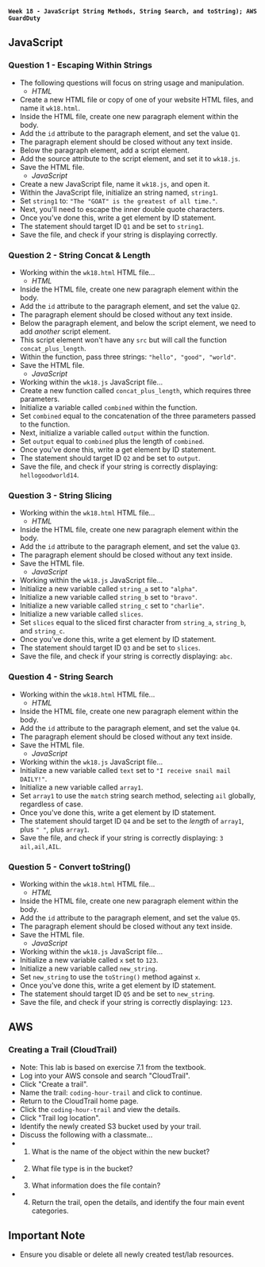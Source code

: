**`Week 18 - JavaScript String Methods, String Search, and toString); AWS GuardDuty`**

## JavaScript

### Question 1 - Escaping Within Strings
- The following questions will focus on string usage and manipulation.
  - *HTML*
- Create a new HTML file or copy of one of your website HTML files, and name it `wk18.html`.
- Inside the HTML file, create one new paragraph element within the body.
- Add the `id` attribute to the paragraph element, and set the value `Q1`.
- The paragraph element should be closed without any text inside.
- Below the paragraph element, add a script element.
- Add the source attribute to the script element, and set it to `wk18.js`.
- Save the HTML file.
  - *JavaScript*
- Create a new JavaScript file, name it `wk18.js`, and open it.
- Within the JavaScript file, initialize an string named, `string1`.
- Set `string1` to: `"The "GOAT" is the greatest of all time."`.
- Next, you'll need to escape the inner double quote characters.
- Once you've done this, write a get element by ID statement.
- The statement should target ID `Q1` and be set to `string1`.
- Save the file, and check if your string is displaying correctly.

### Question 2 - String Concat & Length
- Working within the `wk18.html` HTML file...
  - *HTML*
- Inside the HTML file, create one new paragraph element within the body.
- Add the `id` attribute to the paragraph element, and set the value `Q2`.
- The paragraph element should be closed without any text inside.
- Below the paragraph element, and below the script element, we need to add *another* script element.
- This script element won't have any `src` but will call the function `concat_plus_length`.
- Within the function, pass three strings: `"hello", "good", "world"`.
- Save the HTML file.
  - *JavaScript*
- Working within the `wk18.js` JavaScript file...
- Create a new function called `concat_plus_length`, which requires three parameters.
- Initialize a variable called `combined` within the function.
- Set `combined` equal to the concatenation of the three parameters passed to the function.
- Next, initialize a variable called `output` within the function.
- Set `output` equal to `combined` plus the length of `combined`.
- Once you've done this, write a get element by ID statement.
- The statement should target ID `Q2` and be set to `output`.
- Save the file, and check if your string is correctly displaying: `hellogoodworld14`.

### Question 3 - String Slicing
- Working within the `wk18.html` HTML file...
  - *HTML*
- Inside the HTML file, create one new paragraph element within the body.
- Add the `id` attribute to the paragraph element, and set the value `Q3`.
- The paragraph element should be closed without any text inside.
- Save the HTML file.
  - *JavaScript*
- Working within the `wk18.js` JavaScript file...
- Initialize a new variable called `string_a` set to `"alpha"`.
- Initialize a new variable called `string_b` set to `"bravo"`.
- Initialize a new variable called `string_c` set to `"charlie"`.
- Initialize a new variable called `slices`.
- Set `slices` equal to the sliced first character from `string_a`, `string_b`, and `string_c`.
- Once you've done this, write a get element by ID statement.
- The statement should target ID `Q3` and be set to `slices`.
- Save the file, and check if your string is correctly displaying: `abc`.

### Question 4 - String Search
- Working within the `wk18.html` HTML file...
  - *HTML*
- Inside the HTML file, create one new paragraph element within the body.
- Add the `id` attribute to the paragraph element, and set the value `Q4`.
- The paragraph element should be closed without any text inside.
- Save the HTML file.
  - *JavaScript*
- Working within the `wk18.js` JavaScript file...
- Initialize a new variable called `text` set to `"I receive snail mail DAILY!"`.
- Initialize a new variable called `array1`.
- Set `array1` to use the `match` string search method, selecting `ail` globally, regardless of case.
- Once you've done this, write a get element by ID statement.
- The statement should target ID `Q4` and be set to the *length* of `array1`, plus `" "`, plus `array1`.
- Save the file, and check if your string is correctly displaying: `3 ail,ail,AIL`.

### Question 5 - Convert toString()
- Working within the `wk18.html` HTML file...
  - *HTML*
- Inside the HTML file, create one new paragraph element within the body.
- Add the `id` attribute to the paragraph element, and set the value `Q5`.
- The paragraph element should be closed without any text inside.
- Save the HTML file.
  - *JavaScript*
- Working within the `wk18.js` JavaScript file...
- Initialize a new variable called `x` set to `123`.
- Initialize a new variable called `new_string`.
- Set `new_string` to use the `toString()` method against `x`.
- Once you've done this, write a get element by ID statement.
- The statement should target ID `Q5` and be set to `new_string`.
- Save the file, and check if your string is correctly displaying: `123`.


## AWS

### Creating a Trail (CloudTrail)
- Note: This lab is based on exercise 7.1 from the textbook.
- Log into your AWS console and search "CloudTrail".
- Click "Create a trail".
- Name the trail: `coding-hour-trail` and click to continue.
- Return to the CloudTrail home page.
- Click the `coding-hour-trail` and view the details.
- Click "Trail log location".
- Identify the newly created S3 bucket used by your trail.
- Discuss the following with a classmate...
- 1) What is the name of the object within the new bucket?
- 2) What file type is in the bucket?
- 3) What information does the file contain?
- 4) Return the trail, open the details, and identify the four main event categories.
 
## Important Note
- Ensure you disable or delete all newly created test/lab resources.

